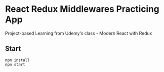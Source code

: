 # React Redux Middlewares Practicing App

Project-based Learning from Udemy's class - Modern React with Redux

## Start

```
npm install
npm start
```
